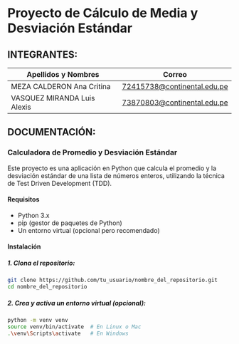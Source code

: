# Proyecto de Cálculo de Media y Desviación Estándar
## INTEGRANTES:
| Apellidos y Nombres | Correo|
|---------------------|-------|
| MEZA CALDERON Ana Critina | 72415738@continental.edu.pe |
| VASQUEZ MIRANDA Luis Alexis | 73870803@continental.edu.pe |
## DOCUMENTACIÓN:
### Calculadora de Promedio y Desviación Estándar
Este proyecto es una aplicación en Python que calcula el promedio y la desviación estándar de una lista de números enteros, utilizando la técnica de Test Driven Development (TDD).
#### Requisitos
- Python 3.x
- pip (gestor de paquetes de Python)
- Un entorno virtual (opcional pero recomendado)
#### Instalación
##### 1. **Clona el repositorio:**
   ```bash
   git clone https://github.com/tu_usuario/nombre_del_repositorio.git
   cd nombre_del_repositorio
   ```
##### 2. **Crea y activa un entorno virtual (opcional):**
   ```bash
   python -m venv venv
   source venv/bin/activate  # En Linux o Mac
  .\venv\Scripts\activate   # En Windows
   ```

